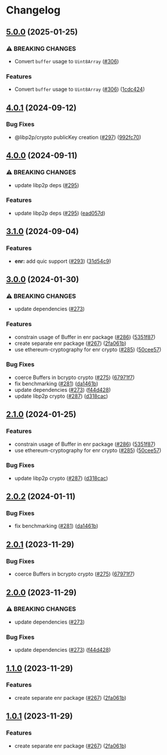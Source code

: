 # Changelog

## [5.0.0](https://github.com/ChainSafe/discv5/compare/enr-v4.0.1...enr-v5.0.0) (2025-01-25)


### ⚠ BREAKING CHANGES

* Convert `buffer` usage to `Uint8Array` ([#306](https://github.com/ChainSafe/discv5/issues/306))

### Features

* Convert `buffer` usage to `Uint8Array` ([#306](https://github.com/ChainSafe/discv5/issues/306)) ([1cdc424](https://github.com/ChainSafe/discv5/commit/1cdc424bca9efa8c260276514460f42b2e2593dd))

## [4.0.1](https://github.com/ChainSafe/discv5/compare/enr-v4.0.0...enr-v4.0.1) (2024-09-12)


### Bug Fixes

* @libp2p/crypto publicKey creation ([#297](https://github.com/ChainSafe/discv5/issues/297)) ([992fc70](https://github.com/ChainSafe/discv5/commit/992fc70d2b91ecc9f0284f124b7035a8adca39b2))

## [4.0.0](https://github.com/ChainSafe/discv5/compare/enr-v3.1.0...enr-v4.0.0) (2024-09-11)


### ⚠ BREAKING CHANGES

* update libp2p deps ([#295](https://github.com/ChainSafe/discv5/issues/295))

### Features

* update libp2p deps ([#295](https://github.com/ChainSafe/discv5/issues/295)) ([ead057d](https://github.com/ChainSafe/discv5/commit/ead057d4a56b05003f4e683db669f18b84a5e2f7))

## [3.1.0](https://github.com/ChainSafe/discv5/compare/enr-v3.0.0...enr-v3.1.0) (2024-09-04)


### Features

* **enr:** add quic support ([#293](https://github.com/ChainSafe/discv5/issues/293)) ([31d54c9](https://github.com/ChainSafe/discv5/commit/31d54c92466b4623c871b7eb3e1b41ea7af5e34d))

## [3.0.0](https://github.com/ChainSafe/discv5/compare/enr-v2.1.0...enr-v3.0.0) (2024-01-30)


### ⚠ BREAKING CHANGES

* update dependencies ([#273](https://github.com/ChainSafe/discv5/issues/273))

### Features

* constrain usage of Buffer in enr package ([#286](https://github.com/ChainSafe/discv5/issues/286)) ([5351f87](https://github.com/ChainSafe/discv5/commit/5351f87ed7cd6cb28524359080fe516be544d1c1))
* create separate enr package ([#267](https://github.com/ChainSafe/discv5/issues/267)) ([2fa061b](https://github.com/ChainSafe/discv5/commit/2fa061bded9bdc5a2383b02db42cb08f8330ac00))
* use ethereum-cryptography for enr crypto ([#285](https://github.com/ChainSafe/discv5/issues/285)) ([50cee57](https://github.com/ChainSafe/discv5/commit/50cee57f90a88307463b90c68f4800b6d7cb793f))


### Bug Fixes

* coerce Buffers in bcrypto crypto ([#275](https://github.com/ChainSafe/discv5/issues/275)) ([67971f7](https://github.com/ChainSafe/discv5/commit/67971f727270e7e616e140ea726c67ce889c218f))
* fix benchmarking ([#281](https://github.com/ChainSafe/discv5/issues/281)) ([da1461b](https://github.com/ChainSafe/discv5/commit/da1461b4ea586a3bdf084b950c949fc844b67468))
* update dependencies ([#273](https://github.com/ChainSafe/discv5/issues/273)) ([f44d428](https://github.com/ChainSafe/discv5/commit/f44d428bdb39cf469d4d22ffef09a0958381a4c3))
* update libp2p crypto ([#287](https://github.com/ChainSafe/discv5/issues/287)) ([d318cac](https://github.com/ChainSafe/discv5/commit/d318cac154c96348fe2e02bbecc668be390114b1))

## [2.1.0](https://github.com/ChainSafe/discv5/compare/enr-v2.0.2...enr-v2.1.0) (2024-01-25)


### Features

* constrain usage of Buffer in enr package ([#286](https://github.com/ChainSafe/discv5/issues/286)) ([5351f87](https://github.com/ChainSafe/discv5/commit/5351f87ed7cd6cb28524359080fe516be544d1c1))
* use ethereum-cryptography for enr crypto ([#285](https://github.com/ChainSafe/discv5/issues/285)) ([50cee57](https://github.com/ChainSafe/discv5/commit/50cee57f90a88307463b90c68f4800b6d7cb793f))


### Bug Fixes

* update libp2p crypto ([#287](https://github.com/ChainSafe/discv5/issues/287)) ([d318cac](https://github.com/ChainSafe/discv5/commit/d318cac154c96348fe2e02bbecc668be390114b1))

## [2.0.2](https://github.com/ChainSafe/discv5/compare/enr-v2.0.1...enr-v2.0.2) (2024-01-11)


### Bug Fixes

* fix benchmarking ([#281](https://github.com/ChainSafe/discv5/issues/281)) ([da1461b](https://github.com/ChainSafe/discv5/commit/da1461b4ea586a3bdf084b950c949fc844b67468))

## [2.0.1](https://github.com/ChainSafe/discv5/compare/enr-v2.0.0...enr-v2.0.1) (2023-11-29)


### Bug Fixes

* coerce Buffers in bcrypto crypto ([#275](https://github.com/ChainSafe/discv5/issues/275)) ([67971f7](https://github.com/ChainSafe/discv5/commit/67971f727270e7e616e140ea726c67ce889c218f))

## [2.0.0](https://github.com/ChainSafe/discv5/compare/enr-v1.1.0...enr-v2.0.0) (2023-11-29)


### ⚠ BREAKING CHANGES

* update dependencies ([#273](https://github.com/ChainSafe/discv5/issues/273))

### Bug Fixes

* update dependencies ([#273](https://github.com/ChainSafe/discv5/issues/273)) ([f44d428](https://github.com/ChainSafe/discv5/commit/f44d428bdb39cf469d4d22ffef09a0958381a4c3))

## [1.1.0](https://github.com/ChainSafe/discv5/compare/enr-v1.0.1...enr-v1.1.0) (2023-11-29)


### Features

* create separate enr package ([#267](https://github.com/ChainSafe/discv5/issues/267)) ([2fa061b](https://github.com/ChainSafe/discv5/commit/2fa061bded9bdc5a2383b02db42cb08f8330ac00))

## [1.0.1](https://github.com/ChainSafe/discv5/compare/enr-v0.1.0...enr-v1.0.1) (2023-11-29)


### Features

* create separate enr package ([#267](https://github.com/ChainSafe/discv5/issues/267)) ([2fa061b](https://github.com/ChainSafe/discv5/commit/2fa061bded9bdc5a2383b02db42cb08f8330ac00))
